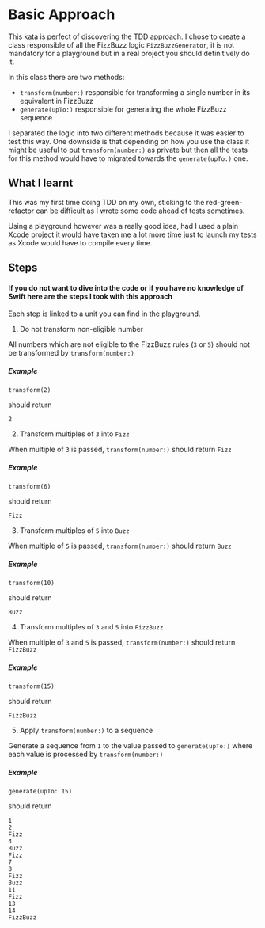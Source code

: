 # Basic Approach

This kata is perfect of discovering the TDD approach. I chose to create a class responsible of all the FizzBuzz logic  `FizzBuzzGenerator`, it is not mandatory for a playground but in a real project you should definitively do it.

In this class there are two methods:

- `transform(number:)` responsible for transforming a single number in its equivalent in FizzBuzz
- `generate(upTo:)` responsible for generating the whole FizzBuzz sequence

I separated the logic into two different methods because it was easier to test this way. One downside is that depending on how you use the class it might be useful to put `transform(number:)` as private but then all the tests for this method would have to migrated towards the `generate(upTo:)` one.

## What I learnt

This was my first time doing TDD on my own, sticking to the red-green-refactor can be difficult as I wrote some code ahead of tests sometimes. 

Using a playground however was a really good idea, had I used a plain Xcode project it would have taken me a lot more time just to launch my tests as Xcode would have to compile every time.

## Steps

#### If you do not want to dive into the code or if you have no knowledge of Swift here are the steps I took with this approach

Each step is linked to a unit you can find in the playground.


1. Do not transform non-eligible number

All numbers which are not eligible to the FizzBuzz rules (`3` or `5`) should not be transformed by `transform(number:)`

##### Example
```
transform(2)
```
should return
```
2
```


2. Transform multiples of `3` into `Fizz`

When multiple of `3` is passed, `transform(number:)` should return `Fizz`

##### Example
```
transform(6)
```
should return
```
Fizz
```


3. Transform multiples of `5` into `Buzz`

When multiple of `5` is passed, `transform(number:)` should return `Buzz`

##### Example
```
transform(10)
```
should return
```
Buzz
```

4. Transform multiples of `3` and `5` into `FizzBuzz`

When multiple of `3` and `5` is passed, `transform(number:)` should return `FizzBuzz`

##### Example
```
transform(15)
```
should return
```
FizzBuzz
```


5. Apply `transform(number:)` to a sequence

Generate a sequence from `1` to the value passed to `generate(upTo:)` where each value is processed by `transform(number:)`

##### Example
```
generate(upTo: 15)
```
should return
```
1
2
Fizz
4
Buzz
Fizz
7
8
Fizz
Buzz
11
Fizz
13
14
FizzBuzz
```
